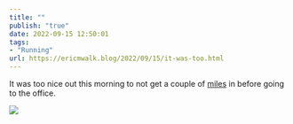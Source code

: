 ```yaml
---
title: ""
publish: "true"
date: 2022-09-15 12:50:01
tags:
- "Running"
url: https://ericmwalk.blog/2022/09/15/it-was-too.html
---
```

It was too nice out this morning to not get a couple of [miles](http://www.strava.com/activities/7811907617) in before going to the office.

![](https://ericmwalk.blog/uploads/2022/d0b2e8d5e2.jpg)